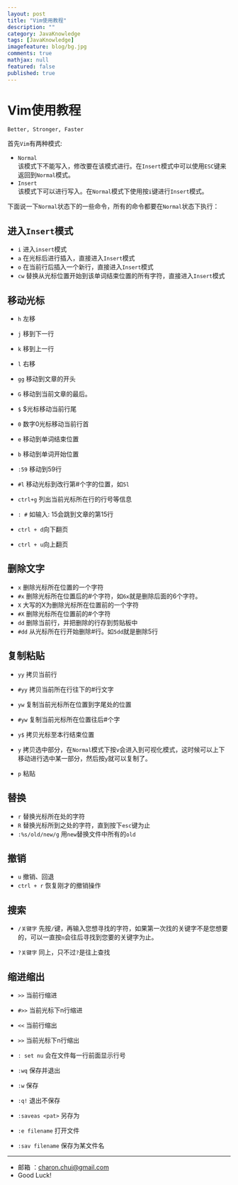 ```yaml
---
layout: post
title: "Vim使用教程"
description: ""
category: JavaKnowledge
tags: [JavaKnowledge]
imagefeature: blog/bg.jpg
comments: true
mathjax: null
featured: false
published: true
---
```


Vim使用教程
===

`Better, Stronger, Faster`

首先`Vim`有两种模式: 

- `Normal`            
    该模式下不能写入，修改要在该模式进行。在`Insert`模式中可以使用`ESC`键来返回到`Normal`模式。
- `Insert`      
    该模式下可以进行写入。在`Normal`模式下使用按`i`键进行`Insert`模式。
	
下面说一下`Normal`状态下的一些命令，所有的命令都要在`Normal`状态下执行：

进入`Insert`模式
---

- `i` 进入`insert`模式
- `a` 在光标后进行插入，直接进入`Insert`模式
- `o` 在当前行后插入一个新行，直接进入`Insert`模式
- `cw` 替换从光标位置开始到该单词结束位置的所有字符，直接进入`Insert`模式


移动光标
---

- `h` 左移
- `j` 移到下一行
- `k` 移到上一行
- `l` 右移
- `gg` 移动到文章的开头
- `G` 移动到当前文章的最后。

- `$` $光标移动当前行尾
- `0` 数字0光标移动当前行首

- `e` 移动到单词结束位置
- `b` 移动到单词开始位置
- `:59` 移动到59行
- `#l` 移动光标到改行第#个字的位置，如`5l`
- `ctrl+g` 列出当前光标所在行的行号等信息
- `: #` 如输入: 15会跳到文章的第15行
- `ctrl + d`向下翻页
- `ctrl + u`向上翻页

删除文字
---

- `x` 删除光标所在位置的一个字符
- `#x` 删除光标所在位置后的#个字符，如`6x`就是删除后面的6个字符。
- `X` 大写的X为删除光标所在位置前的一个字符
- `#X` 删除光标所在位置前的#个字符
- `dd` 删除当前行，并把删除的行存到剪贴板中
- `#dd` 从光标所在行开始删除#行。如`5dd`就是删除5行

复制粘贴
---

- `yy` 拷贝当前行
- `#yy` 拷贝当前所在行往下的#行文字
- `yw` 复制当前光标所在位置到字尾处的位置
- `#yw` 复制当前光标所在位置往后#个字
- `y$` 拷贝光标至本行结束位置
- `y` 拷贝选中部分，在`Normal`模式下按`v`会进入到可视化模式，这时候可以上下移动进行选中某一部分，然后按`y`就可以复制了。

- `p` 粘贴


替换
---

- `r` 替换光标所在处的字符
- `R` 替换光标所到之处的字符，直到按下`esc`键为止
- `:%s/old/new/g` 用`new`替换文件中所有的`old`

撤销
---

- `u` 撤销、回退
- `ctrl + r` 恢复刚才的撤销操作

搜索
---

- `/关键字` 先按`/`键，再输入您想寻找的字符，如果第一次找的关键字不是您想要的，可以一直按`n`会往后寻找到您要的关键字为止。

- `?关键字` 同上，只不过`?`是往上查找

缩进缩出
---

- `>>` 当前行缩进
- `#>>` 当前光标下n行缩进
- `<<` 当前行缩出
- `>>` 当前光标下n行缩出

- `: set nu` 会在文件每一行前面显示行号
- `:wq` 保存并退出
- `:w` 保存
- `:q!` 退出不保存
- `:saveas <pat>` 另存为
- `:e filename` 打开文件
- `:sav filename` 保存为某文件名







		
---
- 邮箱 ：charon.chui@gmail.com  
- Good Luck! 

	
